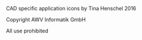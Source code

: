CAD specific application icons by Tina Henschel 2016

Copyright AWV Informatik GmbH

All use prohibited
